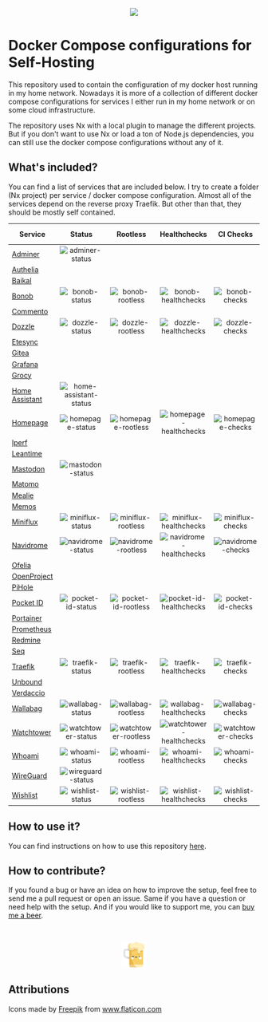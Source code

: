 <p align="center">
    <img width="25%" src="./logo.svg">
</p>

# Docker Compose configurations for Self-Hosting

This repository used to contain the configuration of my docker host running in my home network. Nowadays it is more of a collection of different docker compose configurations for services I either run in my home network or on some cloud infrastructure.

The repository uses Nx with a local plugin to manage the different projects. But if you don't want to use Nx or load a ton of Node.js dependencies, you can still use the docker compose configurations without any of it.

## What's included?

You can find a list of services that are included below. I try to create a folder (Nx project) per service / docker compose configuration. Almost all of the services depend on the reverse proxy Traefik. But other than that, they should be mostly self contained.

| Service                               |          Status          |        Rootless        |        Healthchecks        |      CI Checks       |    Latest Version     |     Last Commit      |
| ------------------------------------- | :----------------------: | :--------------------: | :------------------------: | :------------------: | :-------------------: | :------------------: |
| [Adminer](apps/adminer)               |    ![adminer-status]     |                        |                            |                      |                       |                      |
| [Authelia](apps/authelia)             |                          |                        |                            |                      |                       |                      |
| [Baikal](apps/baikal)                 |                          |                        |                            |                      |                       |                      |
| [Bonob](apps/bonob)                   |     ![bonob-status]      |   ![bonob-rootless]    |   ![bonob-healthchecks]    |   ![bonob-checks]    |   ![bonob-version]    |   ![bonob-commit]    |
| [Commento](apps/commento)             |                          |                        |                            |                      |                       |                      |
| [Dozzle](apps/dozzle)                 |     ![dozzle-status]     |   ![dozzle-rootless]   |   ![dozzle-healthchecks]   |   ![dozzle-checks]   |   ![dozzle-version]   |   ![dozzle-commit]   |
| [Etesync](apps/etesync)               |                          |                        |                            |                      |                       |                      |
| [Gitea](apps/gitea)                   |                          |                        |                            |                      |                       |                      |
| [Grafana](apps/grafana)               |                          |                        |                            |                      |                       |                      |
| [Grocy](apps/grocy)                   |                          |                        |                            |                      |                       |                      |
| [Home Assistant](apps/home-assistant) | ![home-assistant-status] |                        |                            |                      |                       |                      |
| [Homepage](apps/homepage)             |    ![homepage-status]    |  ![homepage-rootless]  |  ![homepage-healthchecks]  |  ![homepage-checks]  |  ![homepage-version]  |  ![homepage-commit]  |
| [Iperf](apps/iperf)                   |                          |                        |                            |                      |                       |                      |
| [Leantime](apps/leantime)             |                          |                        |                            |                      |                       |                      |
| [Mastodon](apps/mastodon)             |    ![mastodon-status]    |                        |                            |                      |                       |                      |
| [Matomo](apps/matomo)                 |                          |                        |                            |                      |                       |                      |
| [Mealie](apps/mealie)                 |                          |                        |                            |                      |                       |                      |
| [Memos](apps/memos)                   |                          |                        |                            |                      |                       |                      |
| [Miniflux](apps/miniflux)             |    ![miniflux-status]    |  ![miniflux-rootless]  |  ![miniflux-healthchecks]  |  ![miniflux-checks]  |  ![miniflux-version]  |  ![miniflux-commit]  |
| [Navidrome](apps/navidrome)           |   ![navidrome-status]    | ![navidrome-rootless]  | ![navidrome-healthchecks]  | ![navidrome-checks]  | ![navidrome-version]  | ![navidrome-commit]  |
| [Ofelia](apps/ofelia)                 |                          |                        |                            |                      |                       |                      |
| [OpenProject](apps/openproject)       |                          |                        |                            |                      |                       |                      |
| [PiHole](apps/pihole)                 |                          |                        |                            |                      |                       |                      |
| [Pocket ID](apps/pocket-id)           |   ![pocket-id-status]    | ![pocket-id-rootless]  | ![pocket-id-healthchecks]  | ![pocket-id-checks]  | ![pocket-id-version]  | ![pocket-id-commit]  |
| [Portainer](apps/portainer)           |                          |                        |                            |                      |                       |                      |
| [Prometheus](apps/prometheus)         |                          |                        |                            |                      |                       |                      |
| [Redmine](apps/redmine)               |                          |                        |                            |                      |                       |                      |
| [Seq](apps/seq)                       |                          |                        |                            |                      |                       |                      |
| [Traefik](apps/traefik)               |    ![traefik-status]     |  ![traefik-rootless]   |  ![traefik-healthchecks]   |  ![traefik-checks]   |  ![traefik-version]   |  ![traefik-commit]   |
| [Unbound](apps/unbound)               |                          |                        |                            |                      |                       |                      |
| [Verdaccio](apps/verdaccio)           |                          |                        |                            |                      |                       |                      |
| [Wallabag](apps/wallabag)             |    ![wallabag-status]    |  ![wallabag-rootless]  |  ![wallabag-healthchecks]  |  ![wallabag-checks]  |  ![wallabag-version]  |  ![wallabag-commit]  |
| [Watchtower](apps/watchtower)         |   ![watchtower-status]   | ![watchtower-rootless] | ![watchtower-healthchecks] | ![watchtower-checks] | ![watchtower-version] | ![watchtower-commit] |
| [Whoami](apps/whoami)                 |     ![whoami-status]     |   ![whoami-rootless]   |   ![whoami-healthchecks]   |   ![whoami-checks]   |   ![whoami-version]   |   ![whoami-commit]   |
| [WireGuard](apps/wireguard)           |   ![wireguard-status]    |                        |                            |                      |                       |                      |
| [Wishlist](apps/wishlist)             |    ![wishlist-status]    |  ![wishlist-rootless]  |  ![wishlist-healthchecks]  |  ![wishlist-checks]  |  ![wishlist-version]  |  ![wishlist-commit]  |

## How to use it?

You can find instructions on how to use this repository [here](apps/docs/usage.md).

## How to contribute?

If you found a bug or have an idea on how to improve the setup, feel free to send me a pull request or open an issue. Same if you have a question or need help with the setup. And if you would like to support me, you can [buy me a beer](apps/https://www.buymeacoffee.com/raeffs).

</br>
<p align="center">
    <a href="https://www.buymeacoffee.com/raeffs">
        <img width="10%" src="./beer.svg">
    </a>
</p>

## Attributions

Icons made by <a href="http://www.freepik.com/" title="Freepik">Freepik</a> from <a href="https://www.flaticon.com/" title="Flaticon">www.flaticon.com</a>

<!-- Adminer -->

[adminer-status]: https://img.shields.io/badge/archived-red?style=flat-square

<!-- Authelia -->

<!-- Baikal -->

<!-- Bonob -->

[bonob-status]: https://img.shields.io/badge/active_(in_use)-blue?style=flat-square
[bonob-rootless]: https://img.shields.io/badge/yes-blue?style=flat-square
[bonob-healthchecks]: https://img.shields.io/badge/yes-blue?style=flat-square
[bonob-checks]: https://img.shields.io/github/actions/workflow/status/raeffs/docker-host/apps-bonob.yml?branch=main&event=push&style=flat-square&label=%20
[bonob-version]: https://img.shields.io/github/v/release/simojenki/bonob?style=flat-square&label=%20
[bonob-commit]: https://img.shields.io/github/last-commit/simojenki/bonob?style=flat-square&label=%20

<!-- Commento -->

<!-- Dozzle -->

[dozzle-status]: https://img.shields.io/badge/active_(in_use)-blue?style=flat-square
[dozzle-rootless]: https://img.shields.io/badge/yes-blue?style=flat-square
[dozzle-healthchecks]: https://img.shields.io/badge/yes-blue?style=flat-square
[dozzle-checks]: https://img.shields.io/github/actions/workflow/status/raeffs/docker-host/apps-dozzle.yml?branch=main&event=push&style=flat-square&label=%20
[dozzle-version]: https://img.shields.io/github/v/release/amir20/dozzle?style=flat-square&label=%20
[dozzle-commit]: https://img.shields.io/github/last-commit/amir20/dozzle?style=flat-square&label=%20

<!-- Etesync -->

<!-- Gitea -->

<!-- Grafana -->

<!-- Grocy -->

<!-- Home Assistant -->

[home-assistant-status]: https://img.shields.io/badge/archived-red?style=flat-square

<!-- Homepage -->

[homepage-status]: https://img.shields.io/badge/active_(in_use)-blue?style=flat-square
[homepage-rootless]: https://img.shields.io/badge/yes-blue?style=flat-square
[homepage-healthchecks]: https://img.shields.io/badge/yes-blue?style=flat-square
[homepage-checks]: https://img.shields.io/github/actions/workflow/status/raeffs/docker-host/apps-homepage.yml?branch=main&event=push&style=flat-square&label=%20
[homepage-version]: https://img.shields.io/github/v/release/gethomepage/homepage?style=flat-square&label=%20
[homepage-commit]: https://img.shields.io/github/last-commit/gethomepage/homepage?style=flat-square&label=%20

<!-- Iperf -->

<!-- Leantime -->

<!-- Mastodon -->

[mastodon-status]: https://img.shields.io/badge/archived-red?style=flat-square

<!-- Matomo -->

<!-- Mealie -->

<!-- Memos -->

<!-- Miniflux -->

[miniflux-status]: https://img.shields.io/badge/active_(in_use)-blue?style=flat-square
[miniflux-rootless]: https://img.shields.io/badge/yes-blue?style=flat-square
[miniflux-healthchecks]: https://img.shields.io/badge/yes-blue?style=flat-square
[miniflux-checks]: https://img.shields.io/github/actions/workflow/status/raeffs/docker-host/apps-miniflux.yml?branch=main&event=push&style=flat-square&label=%20
[miniflux-version]: https://img.shields.io/github/v/release/miniflux/v2?style=flat-square&label=%20
[miniflux-commit]: https://img.shields.io/github/last-commit/miniflux/v2?style=flat-square&label=%20

<!-- Navidrome -->

[navidrome-status]: https://img.shields.io/badge/active_(in_use)-blue?style=flat-square
[navidrome-rootless]: https://img.shields.io/badge/yes-blue?style=flat-square
[navidrome-healthchecks]: https://img.shields.io/badge/no-red?style=flat-square
[navidrome-checks]: https://img.shields.io/github/actions/workflow/status/raeffs/docker-host/apps-navidrome.yml?branch=main&event=push&style=flat-square&label=%20
[navidrome-version]: https://img.shields.io/github/v/release/navidrome/navidrome?style=flat-square&label=%20
[navidrome-commit]: https://img.shields.io/github/last-commit/navidrome/navidrome?style=flat-square&label=%20

<!-- Ofelia -->

<!-- OpenProject -->

<!-- PiHole -->

<!-- Pocket ID -->

[pocket-id-status]: https://img.shields.io/badge/active_(in_use)-blue?style=flat-square
[pocket-id-rootless]: https://img.shields.io/badge/yes-blue?style=flat-square
[pocket-id-healthchecks]: https://img.shields.io/badge/yes-blue?style=flat-square
[pocket-id-checks]: https://img.shields.io/github/actions/workflow/status/raeffs/docker-host/apps-pocket-id.yml?branch=main&event=push&style=flat-square&label=%20
[pocket-id-version]: https://img.shields.io/github/v/release/pocket-id/pocket-id?style=flat-square&label=%20
[pocket-id-commit]: https://img.shields.io/github/last-commit/pocket-id/pocket-id?style=flat-square&label=%20

<!-- Portainer -->

<!-- Prometheus -->

<!-- Redmine -->

<!-- Seq -->

<!-- Traefik -->

[traefik-status]: https://img.shields.io/badge/active_(in_use)-blue?style=flat-square
[traefik-rootless]: https://img.shields.io/badge/yes-blue?style=flat-square
[traefik-healthchecks]: https://img.shields.io/badge/yes-blue?style=flat-square
[traefik-checks]: https://img.shields.io/github/actions/workflow/status/raeffs/docker-host/apps-traefik.yml?branch=main&event=push&style=flat-square&label=%20
[traefik-version]: https://img.shields.io/github/v/release/traefik/traefik?style=flat-square&label=%20
[traefik-commit]: https://img.shields.io/github/last-commit/traefik/traefik?style=flat-square&label=%20

<!-- Unbound -->

<!-- Verdaccio -->

<!-- Wallabag -->

[wallabag-status]: https://img.shields.io/badge/active_(in_use)-blue?style=flat-square
[wallabag-rootless]: https://img.shields.io/badge/no-red?style=flat-square
[wallabag-healthchecks]: https://img.shields.io/badge/yes-blue?style=flat-square
[wallabag-checks]: https://img.shields.io/github/actions/workflow/status/raeffs/docker-host/apps-wallabag.yml?branch=main&event=push&style=flat-square&label=%20
[wallabag-version]: https://img.shields.io/github/v/release/wallabag/wallabag?style=flat-square&label=%20
[wallabag-commit]: https://img.shields.io/github/last-commit/wallabag/wallabag?style=flat-square&label=%20

<!-- Watchtower -->

[watchtower-status]: https://img.shields.io/badge/active_(in_use)-blue?style=flat-square
[watchtower-rootless]: https://img.shields.io/badge/yes-blue?style=flat-square
[watchtower-healthchecks]: https://img.shields.io/badge/yes-blue?style=flat-square
[watchtower-checks]: https://img.shields.io/github/actions/workflow/status/raeffs/docker-host/apps-watchtower.yml?branch=main&event=push&style=flat-square&label=%20
[watchtower-version]: https://img.shields.io/github/v/release/nicholas-fedor/watchtower?style=flat-square&label=%20
[watchtower-commit]: https://img.shields.io/github/last-commit/nicholas-fedor/watchtower?style=flat-square&label=%20

<!-- Whoami -->

[whoami-status]: https://img.shields.io/badge/active_(in_use)-blue?style=flat-square
[whoami-rootless]: https://img.shields.io/badge/yes-blue?style=flat-square
[whoami-healthchecks]: https://img.shields.io/badge/no-red?style=flat-square
[whoami-checks]: https://img.shields.io/github/actions/workflow/status/raeffs/docker-host/apps-whoami.yml?branch=main&event=push&style=flat-square&label=%20
[whoami-version]: https://img.shields.io/github/v/release/traefik/whoami?style=flat-square&label=%20
[whoami-commit]: https://img.shields.io/github/last-commit/traefik/whoami?style=flat-square&label=%20

<!-- WireGuard -->

[wireguard-status]: https://img.shields.io/badge/archived-red?style=flat-square

<!-- Wishlist -->

[wishlist-status]: https://img.shields.io/badge/active_(in_use)-blue?style=flat-square
[wishlist-rootless]: https://img.shields.io/badge/yes-blue?style=flat-square
[wishlist-healthchecks]: https://img.shields.io/badge/no-red?style=flat-square
[wishlist-checks]: https://img.shields.io/github/actions/workflow/status/raeffs/docker-host/apps-wishlist.yml?branch=main&event=push&style=flat-square&label=%20
[wishlist-version]: https://img.shields.io/github/v/release/cmintey/wishlist?style=flat-square&label=%20
[wishlist-commit]: https://img.shields.io/github/last-commit/cmintey/wishlist?style=flat-square&label=%20
